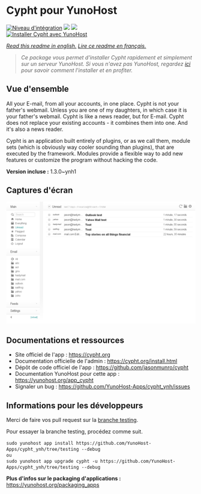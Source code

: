# Cypht pour YunoHost

[![Niveau d'intégration](https://dash.yunohost.org/integration/cypht.svg)](https://dash.yunohost.org/appci/app/cypht) ![](https://ci-apps.yunohost.org/ci/badges/cypht.status.svg) ![](https://ci-apps.yunohost.org/ci/badges/cypht.maintain.svg)  
[![Installer Cypht avec YunoHost](https://install-app.yunohost.org/install-with-yunohost.svg)](https://install-app.yunohost.org/?app=cypht)

*[Read this readme in english.](./README.md)*
*[Lire ce readme en français.](./README_fr.md)*

> *Ce package vous permet d'installer Cypht rapidement et simplement sur un serveur YunoHost.
Si vous n'avez pas YunoHost, regardez [ici](https://yunohost.org/#/install) pour savoir comment l'installer et en profiter.*

## Vue d'ensemble

All your E-mail, from all your accounts, in one place. Cypht is not your father's webmail. Unless you are one of my daughters, in which case it is your father's webmail. Cypht is like a news reader, but for E-mail. Cypht does not replace your existing accounts - it combines them into one. And it's also a news reader.

Cypht is an application built entirely of plugins, or as we call them, module sets (which is obviously way cooler sounding than plugins), that are executed by the framework. Modules provide a flexible way to add new features or customize the program without hacking the code.


**Version incluse :** 1.3.0~ynh1



## Captures d'écran

![](./doc/screenshots/cypht_shot1.png)

## Documentations et ressources

* Site officiel de l'app : https://cypht.org
* Documentation officielle de l'admin : https://cypht.org/install.html
* Dépôt de code officiel de l'app : https://github.com/jasonmunro/cypht
* Documentation YunoHost pour cette app : https://yunohost.org/app_cypht
* Signaler un bug : https://github.com/YunoHost-Apps/cypht_ynh/issues

## Informations pour les développeurs

Merci de faire vos pull request sur la [branche testing](https://github.com/YunoHost-Apps/cypht_ynh/tree/testing).

Pour essayer la branche testing, procédez comme suit.
```
sudo yunohost app install https://github.com/YunoHost-Apps/cypht_ynh/tree/testing --debug
ou
sudo yunohost app upgrade cypht -u https://github.com/YunoHost-Apps/cypht_ynh/tree/testing --debug
```

**Plus d'infos sur le packaging d'applications :** https://yunohost.org/packaging_apps